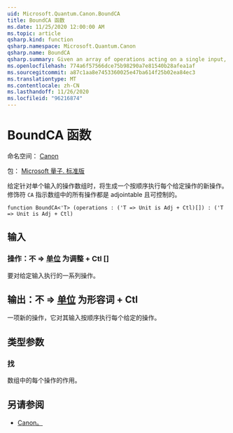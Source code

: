```yaml
---
uid: Microsoft.Quantum.Canon.BoundCA
title: BoundCA 函数
ms.date: 11/25/2020 12:00:00 AM
ms.topic: article
qsharp.kind: function
qsharp.namespace: Microsoft.Quantum.Canon
qsharp.name: BoundCA
qsharp.summary: Given an array of operations acting on a single input, produces a new operation that performs each given operation in sequence. The modifier `CA` indicates that all operations in the array are adjointable and controllable.
ms.openlocfilehash: 774a6f57566dce75b98290a7e81540b28afea1af
ms.sourcegitcommit: a87c1aa8e7453360025e47ba614f25b02ea84ec3
ms.translationtype: MT
ms.contentlocale: zh-CN
ms.lasthandoff: 11/26/2020
ms.locfileid: "96216874"
---
```

# <a name="boundca-function"></a>BoundCA 函数

命名空间： [Canon](xref:Microsoft.Quantum.Canon)

包： [Microsoft 量子. 标准版](https://nuget.org/packages/Microsoft.Quantum.Standard)


给定针对单个输入的操作数组时，将生成一个按顺序执行每个给定操作的新操作。
修饰符 `CA` 指示数组中的所有操作都是 adjointable 且可控制的。

```qsharp
function BoundCA<'T> (operations : ('T => Unit is Adj + Ctl)[]) : ('T => Unit is Adj + Ctl)
```


## <a name="input"></a>输入

### <a name="operations--t--unit--is-adj--ctl"></a>操作：不 => [单位](xref:microsoft.quantum.lang-ref.unit)  为调整 + Ctl []

要对给定输入执行的一系列操作。



## <a name="output--t--unit--is-adj--ctl"></a>输出：不 => [单位](xref:microsoft.quantum.lang-ref.unit)  为形容词 + Ctl

一项新的操作，它对其输入按顺序执行每个给定的操作。

## <a name="type-parameters"></a>类型参数

### <a name="t"></a>找

数组中的每个操作的作用。

## <a name="see-also"></a>另请参阅

- [Canon。](xref:Microsoft.Quantum.Canon.Bound)